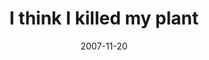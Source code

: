 ---
layout: base.njk
title : 'I think I killed my plant' 
view_title : 'I think I killed my plant' 
year : '2007' 
date : '2007-11-20' 
img_file : '/drawing/ithinkikilledmyplant.png' 
html_file : 'ithinkikilledmyplant' 
next_html : 'ilovepigs---.html' 
year_order : '265' 
permalink : "title/{{html_file}}.html"
---